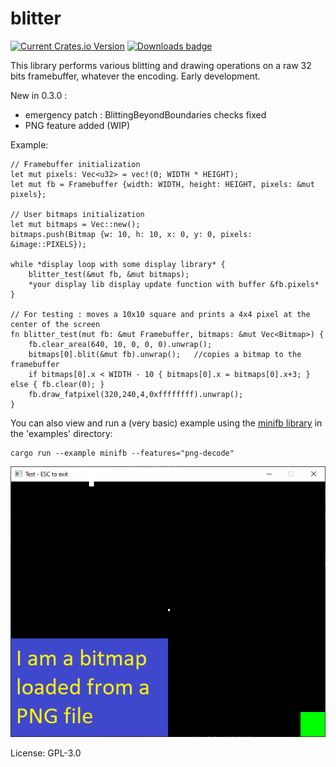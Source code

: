 # blitter

[![Current Crates.io Version](https://img.shields.io/crates/v/blitter.svg)](https://crates.io/crates/blitter)
[![Downloads badge](https://img.shields.io/crates/d/blitter.svg)](https://crates.io/crates/blitter)

This library performs various blitting and drawing operations on a raw 32 bits framebuffer, whatever the encoding.
Early development.

New in 0.3.0 :
- emergency patch : BlittingBeyondBoundaries checks fixed
- PNG feature added (WIP)

Example:
```
// Framebuffer initialization
let mut pixels: Vec<u32> = vec!(0; WIDTH * HEIGHT);
let mut fb = Framebuffer {width: WIDTH, height: HEIGHT, pixels: &mut pixels};

// User bitmaps initialization
let mut bitmaps = Vec::new();
bitmaps.push(Bitmap {w: 10, h: 10, x: 0, y: 0, pixels: &image::PIXELS});

while *display loop with some display library* {
    blitter_test(&mut fb, &mut bitmaps);
    *your display lib display update function with buffer &fb.pixels*
}

// For testing : moves a 10x10 square and prints a 4x4 pixel at the center of the screen
fn blitter_test(mut fb: &mut Framebuffer, bitmaps: &mut Vec<Bitmap>) {
    fb.clear_area(640, 10, 0, 0, 0).unwrap();
    bitmaps[0].blit(&mut fb).unwrap();   //copies a bitmap to the framebuffer
    if bitmaps[0].x < WIDTH - 10 { bitmaps[0].x = bitmaps[0].x+3; } else { fb.clear(0); }
    fb.draw_fatpixel(320,240,4,0xffffffff).unwrap();
}
```

You can also view and run a (very basic) example using the [minifb library](https://crates.io/crates/minifb) in the 'examples' directory:
```
cargo run --example minifb --features="png-decode"
```
![Screenshot](resources/screenshot.png)

License: GPL-3.0
